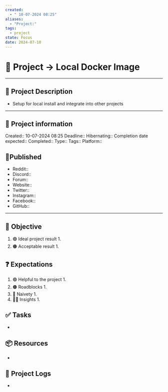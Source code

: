 ```yaml
---
created:
  - " 10-07-2024 08:25"
aliases:
  - "Project:"
tags:
  - project
state: Focus
date: 2024-07-10
---
```


# 🚀 Project ->  Local Docker Image
___
## 🧾 Project Description
-  Setup for local install and integrate into other projects
---
## 📢 Project information
Created::  10-07-2024 08:25
Deadline::
Hibernating:: 
Completion date expected:: 
Completed:: 
Type:: 
Tags:: 
Platform:: 

## 🧲Published
- Reddit::
- Discord::
- Forum::
- Website:: 
- Twitter::
- Instagram::
- Facebook::
- GitHub::
___
## 🎯 Objective

1. 🟢 Ideal project result
	1. 
2. 🟠 Acceptable result
	1. 
## ❓ Expectations
1. 🟢 Helpful to the project
	1. 
2. 🟠 Roadblocks
	1. 
3. 👶 Naivety
	1. 
4. 👨‍💻 Insights
	1. 
## ✅ Tasks 
- 
## 📦 Resources 
- 
## 📂 Project Logs 
- 
